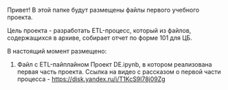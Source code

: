 Привет! В этой папке будут размещены файлы первого учебного проекта.

Цель проекта - разработать ETL-процесс, который из файлов, содержащихся в архиве, собирает отчет по форме 101 для ЦБ.

В настоящий момент размещено:
1. Файл с ETL-пайплайном  Проект DE.ipynb, в котором реализована первая часть проекта.
Ссылка на видео с рассказом о первой части процесса - https://disk.yandex.ru/i/T1KcS9l78j09Zg
